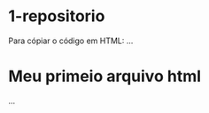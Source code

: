 # 1-repositorio

Para cópiar o código em HTML:
...
<html>
  <h1>Meu primeio arquivo html</h1>
</html>
...
